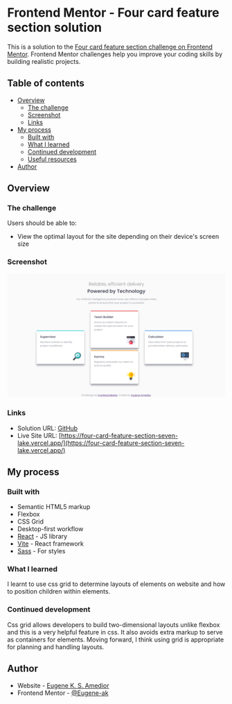 # Frontend Mentor - Four card feature section solution

This is a solution to the [Four card feature section challenge on Frontend Mentor](https://www.frontendmentor.io/challenges/four-card-feature-section-weK1eFYK). Frontend Mentor challenges help you improve your coding skills by building realistic projects. 

## Table of contents

- [Overview](#overview)
  - [The challenge](#the-challenge)
  - [Screenshot](#screenshot)
  - [Links](#links)
- [My process](#my-process)
  - [Built with](#built-with)
  - [What I learned](#what-i-learned)
  - [Continued development](#continued-development)
  - [Useful resources](#useful-resources)
- [Author](#author)

## Overview

### The challenge

Users should be able to:

- View the optimal layout for the site depending on their device's screen size

### Screenshot

![](./public/images/screenshot.png)

### Links

- Solution URL: [GitHub](https://github.com/Eugene-ak/four-card-feature-section.git)
- Live Site URL: [https://four-card-feature-section-seven-lake.vercel.app/](https://four-card-feature-section-seven-lake.vercel.app/)

## My process

### Built with

- Semantic HTML5 markup
- Flexbox
- CSS Grid
- Desktop-first workflow
- [React](https://reactjs.org/) - JS library
- [Vite](https://vitejs.dev/guide/) - React framework
- [Sass](https://sass-lang.com/) - For styles

### What I learned

I learnt to use css grid to determine layouts of elements on website and how to position children within elements.

### Continued development

Css grid allows developers to build two-dimensional layouts unlike flexbox and this is a very helpful feature in css. It also avoids extra markup to serve as containers for elements. Moving forward, I think using grid is appropriate for planning and handling layouts.

## Author

- Website - [Eugene K. S. Amedior](https://portfolio-website-27ll.onrender.com/)
- Frontend Mentor - [@Eugene-ak](https://www.frontendmentor.io/profile/Eugene-ak)
